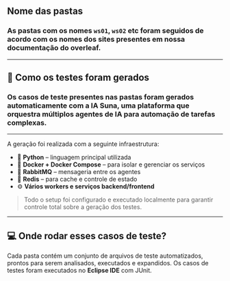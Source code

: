 ##  Nome das pastas

### As pastas com os nomes `ws01`, `ws02` etc foram seguidos de acordo com os nomes dos sites presentes em nossa documentação do overleaf. 
---
## 🤖 Como os testes foram gerados

### Os casos de teste presentes nas pastas foram gerados automaticamente com a IA **Suna**, uma plataforma que orquestra múltiplos agentes de IA para automação de tarefas complexas.
---

A geração foi realizada com a seguinte infraestrutura:
- 🐍 **Python** – linguagem principal utilizada
- 🐳 **Docker + Docker Compose** – para isolar e gerenciar os serviços
- 🐇 **RabbitMQ** – mensageria entre os agentes
- 🛑 **Redis** – para cache e controle de estado
- ⚙️ **Vários workers e serviços backend/frontend**

> Todo o setup foi configurado e executado localmente para garantir controle total sobre a geração dos testes.

---
## 💻 Onde rodar esses casos de teste?
Cada pasta contém um conjunto de arquivos de teste automatizados, prontos para serem analisados, executados e expandidos. Os casos de testes foram executados no **Eclipse IDE** com JUnit.


